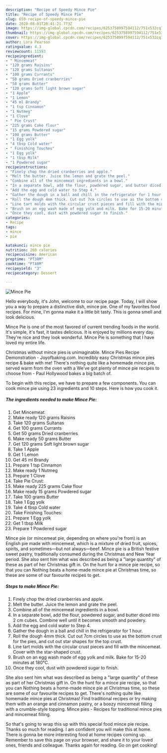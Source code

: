 ```yaml
---
description: "Recipe of Speedy Mince Pie"
title: "Recipe of Speedy Mince Pie"
slug: 659-recipe-of-speedy-mince-pie
date: 2020-08-01T20:41:21.773Z
image: https://img-global.cpcdn.com/recipes/6253758997594112/751x532cq70/mince-pie-recipe-main-photo.jpg
thumbnail: https://img-global.cpcdn.com/recipes/6253758997594112/751x532cq70/mince-pie-recipe-main-photo.jpg
cover: https://img-global.cpcdn.com/recipes/6253758997594112/751x532cq70/mince-pie-recipe-main-photo.jpg
author: Lora Pearson
ratingvalue: 4.3
reviewcount: 11593
recipeingredient:
- " Mincemeat"
- "120 grams Raisins"
- "120 grams Sultanas"
- "100 grams Currants"
- "50 grams Dried cranberries"
- "50 grams Butter"
- "120 grams Soft light brown sugar"
- "1 Apple"
- "1 Lemon"
- "45 ml Brandy"
- "1 tsp Cinnamon"
- "1 Nutmeg"
- "1 Clove"
- " Pie Crust"
- "225 grams Cake flour"
- "15 grams Powdered sugar"
- "100 grams Butter"
- "1 Egg yolk"
- "4 tbsp Cold water"
- " Finishing Touches"
- "1 Egg yolk"
- "1 tbsp Milk"
- "1 Powdered sugar"
recipeinstructions:
- "Finely chop the dried cranberries and apple."
- "Melt the butter. Juice the lemon and grate the peel."
- "Combine all of the mincemeat ingredients in a bowl."
- "In a separate bowl, add the flour, powdered sugar, and butter diced into 2 cm cubes. Combine well until it becomes smooth and powdery."
- "Add the egg and cold water to Step 4."
- "Gather the dough in a ball and chill in the refrigerator for 1 hour."
- "Roll the dough 4mm thick. Cut out 7cm circles to use as the bottom crust for the pies, and cut out star shapes for the top crust."
- "Line tart molds with the circular crust pieces and fill with the mincemeat. Cover with the star-shaped crust."
- "Brush on an egg wash made of egg yolk and milk. Bake for 15-20 minutes at 180°C."
- "Once they cool, dust with powdered sugar to finish."
categories:
- Recipe
tags:
- mince
- pie

katakunci: mince pie 
nutrition: 260 calories
recipecuisine: American
preptime: "PT38M"
cooktime: "PT40M"
recipeyield: "3"
recipecategory: Dessert

---
```



![Mince Pie](https://img-global.cpcdn.com/recipes/6253758997594112/751x532cq70/mince-pie-recipe-main-photo.jpg)

Hello everybody, it's John, welcome to our recipe page. Today, I will show you a way to prepare a distinctive dish, mince pie. One of my favorites food recipes. For mine, I'm gonna make it a little bit tasty. This is gonna smell and look delicious.

Mince Pie is one of the most favored of current trending foods in the world. It's simple, it's fast, it tastes delicious. It is enjoyed by millions every day. They're nice and they look wonderful. Mince Pie is something that I have loved my entire life.

Christmas without mince pies is unimaginable. Mince Pies Recipe Demonstration - Joyofbaking.com. Incredibly easy Christmas mince pies recipe &amp; bake with me! There&#39;s nothing quite like a homemade mince pie, served warm from the oven with a We&#39;ve got plenty of mince pie recipes to choose from - Paul Hollywood bakes a big batch of.


To begin with this recipe, we have to prepare a few components. You can cook mince pie using 23 ingredients and 10 steps. Here is how you cook it.

<!--inarticleads1-->

##### The ingredients needed to make Mince Pie:

1. Get  Mincemeat:
1. Make ready 120 grams Raisins
1. Take 120 grams Sultanas
1. Get 100 grams Currants
1. Get 50 grams Dried cranberries
1. Make ready 50 grams Butter
1. Get 120 grams Soft light brown sugar
1. Take 1 Apple
1. Get 1 Lemon
1. Get 45 ml Brandy
1. Prepare 1 tsp Cinnamon
1. Make ready 1 Nutmeg
1. Prepare 1 Clove
1. Take  Pie Crust:
1. Make ready 225 grams Cake flour
1. Make ready 15 grams Powdered sugar
1. Take 100 grams Butter
1. Take 1 Egg yolk
1. Take 4 tbsp Cold water
1. Take  Finishing Touches:
1. Prepare 1 Egg yolk
1. Get 1 tbsp Milk
1. Prepare 1 Powdered sugar


Mince pie (or mincemeat pie, depending on where you&#39;re from) is an English pie made with mincemeat, which is a mixture of dried fruit, spices, spirits, and sometimes—but not always—beef. Mince pie is a British festive sweet pastry, traditionally consumed during the Christmas and New Year period. She also sent him what was described as being a &#34;large quantity&#34; of these as part of her Christmas gift in. On the hunt for a mince pie recipe, so that you can Nothing beats a home-made mince pie at Christmas time, so these are some of our favourite recipes to get. 

<!--inarticleads2-->

##### Steps to make Mince Pie:

1. Finely chop the dried cranberries and apple.
1. Melt the butter. Juice the lemon and grate the peel.
1. Combine all of the mincemeat ingredients in a bowl.
1. In a separate bowl, add the flour, powdered sugar, and butter diced into 2 cm cubes. Combine well until it becomes smooth and powdery.
1. Add the egg and cold water to Step 4.
1. Gather the dough in a ball and chill in the refrigerator for 1 hour.
1. Roll the dough 4mm thick. Cut out 7cm circles to use as the bottom crust for the pies, and cut out star shapes for the top crust.
1. Line tart molds with the circular crust pieces and fill with the mincemeat. Cover with the star-shaped crust.
1. Brush on an egg wash made of egg yolk and milk. Bake for 15-20 minutes at 180°C.
1. Once they cool, dust with powdered sugar to finish.


She also sent him what was described as being a &#34;large quantity&#34; of these as part of her Christmas gift in. On the hunt for a mince pie recipe, so that you can Nothing beats a home-made mince pie at Christmas time, so these are some of our favourite recipes to get. There&#39;s nothing quite like homemade mince pies at Christmas! Find traditional recipes or try making them with an orange and cinnamon pastry, or a boozy mincemeat filling with a crumble-style topping. Mince pies - Recipes for traditional mince pies and mincemeat filling. 

So that's going to wrap this up with this special food mince pie recipe. Thanks so much for reading. I am confident you will make this at home. There is gonna be more interesting food at home recipes coming up. Remember to save this page on your browser, and share it to your loved ones, friends and colleague. Thanks again for reading. Go on get cooking!
